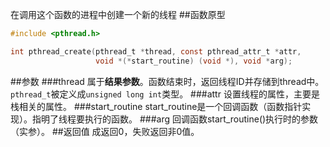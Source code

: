 在调用这个函数的进程中创建一个新的线程
##函数原型
```c
#include <pthread.h>

int pthread_create(pthread_t *thread, const pthread_attr_t *attr,
                   void *(*start_routine) (void *), void *arg);
```
##参数
###thread
属于**结果参数**。函数结束时，返回线程ID并存储到thread中。  
`pthread_t`被定义成`unsigned long int`类型。
###attr
设置线程的属性，主要是栈相关的属性。
###start_routine
start_routine是一个回调函数（函数指针实现）。指明了线程要执行的函数。
###arg
回调函数start_routine()执行时的参数（实参）。
##返回值
成返回0，失败返回非0值。